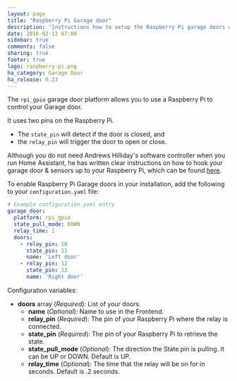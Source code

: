 ```yaml
---
layout: page
title: "Raspberry Pi Garage door"
description: "Instructions how to setup the Raspberry Pi garage doors within Home Assistant."
date: 2016-02-12 07:00
sidebar: true
comments: false
sharing: true
footer: true
logo: raspberry-pi.png
ha_category: Garage Door
ha_release: 0.23
---
```


The `rpi_gpio` garage door platform allows you to use a Raspberry Pi to control your Garage door.

It uses two pins on the Raspberry Pi. 
- The `state_pin` will detect if the door is closed, and
- the `relay_pin` will trigger the door to open or close.

Although you do not need Andrews Hilliday's software controller when you run Home Assistant, he has written clear instructions on how to hook your garage door & sensors up to your Raspberry Pi, which can be found [here](https://github.com/andrewshilliday/garage-door-controller#hardware-setup).

To enable Raspberry Pi Garage doors in your installation, add the following to your `configuration.yaml` file:

```yaml
# Example configuration.yaml entry
garage_door:
  platform: rpi_gpio
  state_pull_mode: DOWN
  relay_time: 1
  doors:
    - relay_pin: 10
      state_pin: 11
      name: 'Left door'
    - relay_pin: 12
      state_pin: 13
      name: 'Right door'
```

Configuration variables:

- **doors** array (*Required*): List of your doors.
  - **name** (*Optional*): Name to use in the Frontend.
  - **relay_pin** (*Required*): The pin of your Raspberry Pi where the relay is connected.
  - **state_pin** (*Required*): The pin of your Raspberry Pi to retrieve the state.
  - **state_pull_mode** (*Optional*): The direction the State pin is pulling. It can be UP or DOWN. Default is UP.
  - **relay_time** (*Optional*): The time that the relay will be on for in seconds. Default is .2 seconds.


